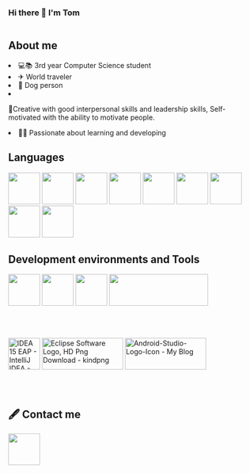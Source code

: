 ### Hi there 👋 I'm Tom<img style="width:15px; height:15px;display: block; background-color:none; " src="https://img.icons8.com/color/48/000000/instagram-verification-badge.png"/>


<h2>About me</h2>

<li> 💻📚 3rd year Computer Science student</li>


<li>✈ World traveler</li>


<li>🐶 Dog person </li>


<li><p>🦾Creative with good interpersonal skills and leadership skills, Self-motivated with the ability to motivate people.</p> </li>


<li>👨‍💻 Passionate about learning and developing</li>
 

<h2>Languages</h2>
<p>
<img src="https://cdn-icons-png.flaticon.com/128/6132/6132222.png" data-src="https://cdn-icons-png.flaticon.com/128/6132/6132222.png"   width="64" height="64" class="lzy lazyload--done" srcset="https://cdn-icons-png.flaticon.com/128/6132/6132222.png 4x">
 
<img src="https://cdn-icons-png.flaticon.com/128/3600/3600912.png" data-src="https://cdn-icons-png.flaticon.com/128/3600/3600912.png"  width="64" height="64" class="lzy lazyload--done" srcset="https://cdn-icons-png.flaticon.com/128/3600/3600912.png 4x">
 
 <img src="https://img.icons8.com/ios-filled/50/000000/c-sharp-logo.png" width="64" height="64" />
 
<img src="https://cdn-icons.flaticon.com/png/128/721/premium/721671.png?token=exp=1638461204~hmac=7c10c5c3827c6e32889057aeb4400fc9" data-src="https://cdn-icons.flaticon.com/png/128/721/premium/721671.png?token=exp=1638461204~hmac=7c10c5c3827c6e32889057aeb4400fc9" width="64" height="64" class="lzy lazyload--done" srcset="https://cdn-icons.flaticon.com/png/128/721/premium/721671.png?token=exp=1638461204~hmac=7c10c5c3827c6e32889057aeb4400fc9 4x">
 
 <img src="https://cdn-icons-png.flaticon.com/128/5968/5968242.png" data-src="https://cdn-icons-png.flaticon.com/128/5968/5968242.png"  width="64" height="64" class="lzy lazyload--done" srcset="https://cdn-icons-png.flaticon.com/128/5968/5968242.png 4x">
 
<img src="https://cdn-icons-png.flaticon.com/128/5968/5968267.png" data-src="https://cdn-icons-png.flaticon.com/128/5968/5968267.png"  width="64" height="64" class="lzy lazyload--done" srcset="https://cdn-icons-png.flaticon.com/128/5968/5968267.png 4x">
 

 
 <img src="https://img.icons8.com/color/48/000000/python--v2.png" width="64" height="64" />
 
 <img src="https://cdn-icons-png.flaticon.com/128/919/919854.png" data-src="https://cdn-icons-png.flaticon.com/128/919/919854.png"  width="64" height="64" class="lzy lazyload--done" srcset="https://cdn-icons-png.flaticon.com/128/919/919854.png 4x">

 

<img src="https://cdn-icons.flaticon.com/png/128/5815/premium/5815809.png?token=exp=1638789528~hmac=bd993e21efce5e380fde9f0eb95cceb6" data-src="https://cdn-icons.flaticon.com/png/128/5815/premium/5815809.png?token=exp=1638789528~hmac=bd993e21efce5e380fde9f0eb95cceb6"  width="64" height="64" class="lzy lazyload--done" srcset="https://cdn-icons.flaticon.com/png/128/5815/premium/5815809.png?token=exp=1638789528~hmac=bd993e21efce5e380fde9f0eb95cceb6 4x">

</p>





<h2>Development environments and Tools</h2>
<p>
<img src="https://cdn-icons-png.flaticon.com/128/906/906324.png" data-src="https://cdn-icons-png.flaticon.com/128/906/906324.png"  width="64" height="64" class="lzy lazyload--done" srcset="https://cdn-icons-png.flaticon.com/128/906/906324.png 4x">
 
 <img src="https://cdn-icons.flaticon.com/png/128/4494/premium/4494748.png?token=exp=1638792267~hmac=7bf6ee9a6350ef266c56cc54e2365307" data-src="https://cdn-icons.flaticon.com/png/128/4494/premium/4494748.png?token=exp=1638792267~hmac=7bf6ee9a6350ef266c56cc54e2365307"  width="64" height="64" class="lzy lazyload--done" srcset="https://cdn-icons.flaticon.com/png/128/4494/premium/4494748.png?token=exp=1638792267~hmac=7bf6ee9a6350ef266c56cc54e2365307 4x">
 
 <img src="https://cdn-icons-png.flaticon.com/128/2111/2111432.png" data-src="https://cdn-icons-png.flaticon.com/128/2111/2111432.png"  width="64" height="64" class="lzy lazyload--done" srcset="https://cdn-icons-png.flaticon.com/128/2111/2111432.png 4x">

<img data-ils="4" jsaction="rcuQ6b:trigger.M8vzZb;" class="rg_i Q4LuWd" jsname="Q4LuWd" width="200" height="64"  src="https://encrypted-tbn0.gstatic.com/images?q=tbn:ANd9GcRua5USlskPSzPBJvx7MRikZUsy4BqeGrGUgw&amp;usqp=CAU">


<p>
  <img data-ils="4" jsaction="rcuQ6b:trigger.M8vzZb;" class="rg_i Q4LuWd" jsname="Q4LuWd" width="64" height="64" alt="IDEA 15 EAP - IntelliJ IDEA - Confluence" src="https://encrypted-tbn0.gstatic.com/images?q=tbn:ANd9GcRkm9g9VxzTKh5gsjEMiI3CRkrP9aGi9dVxVw&amp;usqp=CAU">
 
<img data-ils="4" jsaction="rcuQ6b:trigger.M8vzZb;" class="rg_i Q4LuWd" jsname="Q4LuWd" width="164" height="64" alt="Eclipse Software Logo, HD Png Download - kindpng" src="https://encrypted-tbn0.gstatic.com/images?q=tbn:ANd9GcRUW34W0ZX5OlEJa-nePuhm-mQra8LxW4zhEw&amp;usqp=CAU">

 <img src="https://www.startertutorials.com/blog/wp-content/uploads/2019/01/Android-Studio-Logo-Icon.png" alt="Android-Studio-Logo-Icon - My Blog" jsname="HiaYvf" jsaction="load:XAeZkd;" class="n3VNCb" data-noaft="1" style="width: 164px; height: 64px; margin: 47.25px 0px;">
 
 </p>
</p>


<h2>🖋 Contact me </h2>
<a href="https://www.linkedin.com/in/tom-ben-hamo-2b62b1168/" rel="unfollow">
<img src="https://cdn-icons.flaticon.com/png/128/3536/premium/3536505.png?token=exp=1638469807~hmac=97d600de4dbb45549940bf825ef37b0a" data-src="https://cdn-icons.flaticon.com/png/128/3536/premium/3536505.png?token=exp=1638469807~hmac=97d600de4dbb45549940bf825ef37b0a"  width="64" height="64" class="lzy lazyload--done" srcset="https://cdn-icons.flaticon.com/png/128/3536/premium/3536505.png?token=exp=1638469807~hmac=97d600de4dbb45549940bf825ef37b0a 4x">
 </a>



